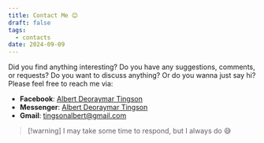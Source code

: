 ```yaml
---
title: Contact Me 😊
draft: false
tags:
  - contacts
date: 2024-09-09
---
```

Did you find anything interesting? Do you have any suggestions, comments, or requests? Do you want to discuss anything? Or do you wanna just say hi? Please feel free to reach me via:
- **Facebook**: [Albert Deoraymar Tingson](https://www.facebook.com/profile.php?id=100034452203742)
- **Messenger**: [Albert Deoraymar Tingson](https://m.me/profile.php?id=100034452203742)
- **Gmail**: tingsonalbert@gmail.com

> [!warning] I may take some time to respond, but I always do 😅
